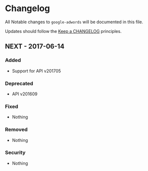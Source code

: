 # Changelog

All Notable changes to `google-adwords` will be documented in this file.

Updates should follow the [Keep a CHANGELOG](http://keepachangelog.com/) principles.

## NEXT - 2017-06-14

### Added
- Support for API v201705

### Deprecated
- API v201609

### Fixed
- Nothing

### Removed
- Nothing

### Security
- Nothing
